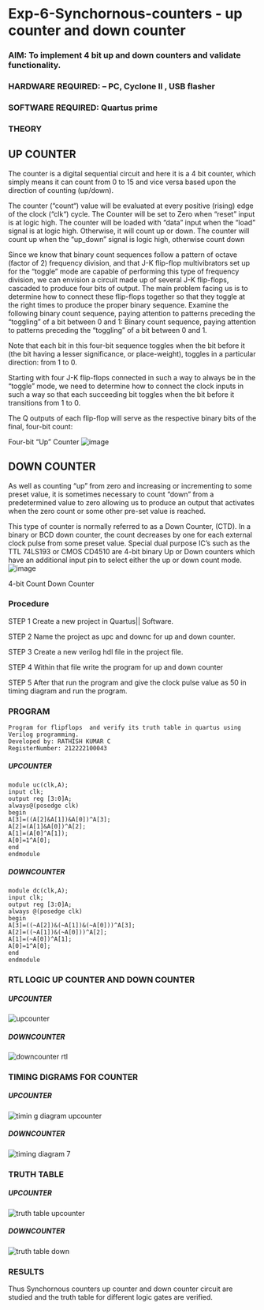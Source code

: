 # Exp-6-Synchornous-counters - up counter and down counter 
### AIM: To implement 4 bit up and down counters and validate  functionality.
### HARDWARE REQUIRED:  – PC, Cyclone II , USB flasher
### SOFTWARE REQUIRED:   Quartus prime
### THEORY 

## UP COUNTER 
The counter is a digital sequential circuit and here it is a 4 bit counter, which simply means it can count from 0 to 15 and vice versa based upon the direction of counting (up/down). 

The counter (“count“) value will be evaluated at every positive (rising) edge of the clock (“clk“) cycle.
The Counter will be set to Zero when “reset” input is at logic high.
The counter will be loaded with “data” input when the “load” signal is at logic high. Otherwise, it will count up or down.
The counter will count up when the “up_down” signal is logic high, otherwise count down

Since we know that binary count sequences follow a pattern of octave (factor of 2) frequency division, and that J-K flip-flop multivibrators set up for the “toggle” mode are capable of performing this type of frequency division, we can envision a circuit made up of several J-K flip-flops, cascaded to produce four bits of output.
The main problem facing us is to determine how to connect these flip-flops together so that they toggle at the right times to produce the proper binary sequence.
Examine the following binary count sequence, paying attention to patterns preceding the “toggling” of a bit between 0 and 1:
Binary count sequence, paying attention to patterns preceding the “toggling” of a bit between 0 and 1.

Note that each bit in this four-bit sequence toggles when the bit before it (the bit having a lesser significance, or place-weight), toggles in a particular direction: from 1 to 0.



 
 

Starting with four J-K flip-flops connected in such a way to always be in the “toggle” mode, we need to determine how to connect the clock inputs in such a way so that each succeeding bit toggles when the bit before it transitions from 1 to 0.

The Q outputs of each flip-flop will serve as the respective binary bits of the final, four-bit count:

 
 

Four-bit “Up” Counter
![image](https://user-images.githubusercontent.com/36288975/169644758-b2f4339d-9532-40c5-af40-8f4f8c942e2c.png)



## DOWN COUNTER 

As well as counting “up” from zero and increasing or incrementing to some preset value, it is sometimes necessary to count “down” from a predetermined value to zero allowing us to produce an output that activates when the zero count or some other pre-set value is reached.

This type of counter is normally referred to as a Down Counter, (CTD). In a binary or BCD down counter, the count decreases by one for each external clock pulse from some preset value. Special dual purpose IC’s such as the TTL 74LS193 or CMOS CD4510 are 4-bit binary Up or Down counters which have an additional input pin to select either the up or down count mode.
![image](https://user-images.githubusercontent.com/36288975/169644844-1a14e123-7228-4ed8-81a9-eb937dff4ac8.png)


4-bit Count Down Counter
### Procedure
STEP 1 Create a new project in Quartus|| Software. 

STEP 2 Name the project as upc and downc for up and down counter. 

STEP 3 Create a new verilog hdl file in the project file. 

STEP 4 Within that file write the program for up and down counter 

STEP 5 After that run the program and give the clock pulse value as 50 in timing diagram and run the program.



### PROGRAM 
```
Program for flipflops  and verify its truth table in quartus using Verilog programming.
Developed by: RATHISH KUMAR C
RegisterNumber: 212222100043
```
##### UPCOUNTER
```
module uc(clk,A);
input clk;
output reg [3:0]A;
always@(posedge clk)
begin
A[3]=((A[2]&A[1])&A[0])^A[3];
A[2]=(A[1]&A[0])^A[2];
A[1]=(A[0]^A[1]);
A[0]=1^A[0];
end
endmodule
```

##### DOWNCOUNTER
```
module dc(clk,A);
input clk;
output reg [3:0]A;
always @(posedge clk)
begin
A[3]=((~A[2])&(~A[1])&(~A[0]))^A[3];
A[2]=((~A[1])&(~A[0]))^A[2];
A[1]=(~A[0])^A[1];
A[0]=1^A[0];
end
endmodule
```


### RTL LOGIC UP COUNTER AND DOWN COUNTER  
##### UPCOUNTER

![upcounter](https://github.com/pradeepsiva20/Exp-7-Synchornous-counters-/assets/120539823/ecb47940-bc4b-440c-9fac-fe21fb19b364)







##### DOWNCOUNTER

![downcounter rtl](https://github.com/pradeepsiva20/Exp-7-Synchornous-counters-/assets/120539823/155d7592-57fe-4ee3-9612-64478b1a5c92)


### TIMING DIGRAMS FOR COUNTER  

##### UPCOUNTER

![timin g diagram upcounter](https://github.com/pradeepsiva20/Exp-7-Synchornous-counters-/assets/120539823/c9d03a4d-5589-473d-a7b7-f351ab39f951)



##### DOWNCOUNTER

![timing diagram 7](https://github.com/pradeepsiva20/Exp-7-Synchornous-counters-/assets/120539823/ef673633-0c87-4d1a-a306-8321c1f019b6)




### TRUTH TABLE 
##### UPCOUNTER


![truth table upcounter](https://github.com/pradeepsiva20/Exp-7-Synchornous-counters-/assets/120539823/b8c24acd-f944-4114-95ef-23122eca78a1)






##### DOWNCOUNTER

![truth table down](https://github.com/pradeepsiva20/Exp-7-Synchornous-counters-/assets/120539823/243ca52b-eed9-4385-b0bf-e9b3955df2db)


### RESULTS 
Thus Synchornous counters up counter and down counter circuit are studied and the truth table for different logic gates are verified.
